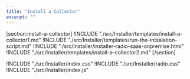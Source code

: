```yaml
---
title: "Install a Collector"
excerpt: ""
---
```

[section:install-a-collector]
!INCLUDE "./src/Installer/templates/install-a-collector1.md"
!INCLUDE "./src/Installer/templates/run-the-intsalation-script.md"
!INCLUDE "./src/Installer/installer-radio-saas-onpremise.html"
!INCLUDE "./src/Installer/templates/install-a-collector2.md"
[/section]

!INCLUDE "./src/Installer/index.css"
!INCLUDE "./src/Installer/radio.css"
!INCLUDE "./src/Installer/index.js"
